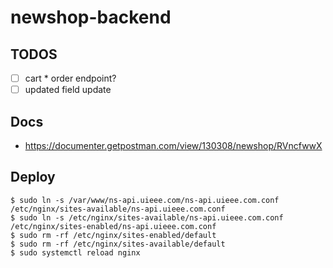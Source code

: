 # newshop-backend

<!-- compare link: https://github.com/top-think/think/compare/6eda63b3d642c1bfdf6761091f7c631e8e7eecc6...5.1 -->

## TODOS

- [ ] cart * order endpoint?
- [ ] updated field update

## Docs

- https://documenter.getpostman.com/view/130308/newshop/RVncfwwX

## Deploy

```shell
$ sudo ln -s /var/www/ns-api.uieee.com/ns-api.uieee.com.conf /etc/nginx/sites-available/ns-api.uieee.com.conf
$ sudo ln -s /etc/nginx/sites-available/ns-api.uieee.com.conf /etc/nginx/sites-enabled/ns-api.uieee.com.conf
$ sudo rm -rf /etc/nginx/sites-enabled/default
$ sudo rm -rf /etc/nginx/sites-available/default
$ sudo systemctl reload nginx
```
